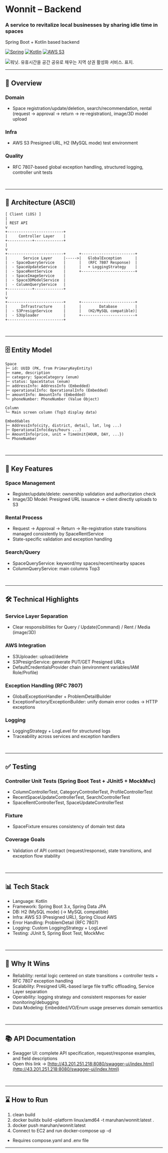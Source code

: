 # Wonnit – Backend

### A service to revitalize local businesses by sharing idle time in spaces

Spring Boot + Kotlin based backend


[![Spring](https://img.shields.io/badge/Spring-6DB33F?style=for-the-badge&logo=spring&logoColor=white)](https://spring.io/)
[![Kotlin](https://img.shields.io/badge/Kotlin-7F52FF?style=for-the-badge&logo=kotlin&logoColor=white)](https://kotlinlang.org/)
[![AWS S3](https://img.shields.io/badge/AWS%20S3-FF9900?style=for-the-badge&logo=amazonaws&logoColor=white)](https://aws.amazon.com/s3/)


![워닛. 유휴시간을 공간 공유로 채우는 지역 상권 활성화 서비스. 표지.](https://github.com/user-attachments/assets/ddd38ce7-71a6-407c-947f-6fa9508c4ac1)

---

## 🚀 Overview

### Domain
- Space registration/update/deletion, search/recommendation, rental (request → approval → return → re-registration), image/3D model upload

### Infra
- AWS S3 Presigned URL, H2 (MySQL mode) test environment

### Quality
- RFC 7807-based global exception handling, structured logging, controller unit tests

<br>

---

## 📐 Architecture (ASCII)

```
[ Client (iOS) ]
|
| REST API
v
+-------------------------+
|     Controller Layer    |
+-----------+-------------+
|
v
+-------------------------+      +------------------------+
|       Service Layer     |----->|   GlobalException      |
|  - SpaceQueryService    |      |   (RFC 7807 Response)  |
|  - SpaceUpdateService   |      |   + LoggingStrategy    |
|  - SpaceRentService     |      +------------------------+
|  - SpaceImageService    |
|  - Space3DModelService  |
|  - ColumnQueryService   |
+-----------+-------------+
|
v
+-------------------------+      +------------------------+
|      Infrastructure     |      |        Database        |
|  - S3PresignService     |      |   (H2/MySQL compatible)|
|  - S3Uploader           |      +------------------------+
+-------------------------+

```

<br>

---

## 🗄️ Entity Model

```
Space
├─ id: UUID (PK, from PrimaryKeyEntity)
├─ name, description
├─ category: SpaceCategory (enum)
├─ status: SpaceStatus (enum)
├─ addressInfo: AddressInfo (Embedded)
├─ operationalInfo: OperationalInfo (Embedded)
├─ amountInfo: AmountInfo (Embedded)
└─ phoneNumber: PhoneNumber (Value Object)

Column
└─ Main screen column (Top3 display data)

Embeddables
├─ AddressInfo(city, district, detail, lat, lng ...)
├─ OperationalInfo(days/hours ...)
├─ AmountInfo(price, unit = TimeUnit{HOUR, DAY, ...})
└─ PhoneNumber

```

<br>

---

## 🔑 Key Features

### Space Management
- Register/update/delete: ownership validation and authorization check 
- Image/3D Model: Presigned URL issuance → client directly uploads to S3

### Rental Process
- Request → Approval → Return → Re-registration state transitions managed consistently by SpaceRentService 
- State-specific validation and exception handling

### Search/Query
- SpaceQueryService: keyword/my spaces/recent/nearby spaces 
- ColumnQueryService: main columns Top3

<br>

---

## 🛠️ Technical Highlights

### Service Layer Separation
- Clear responsibilities for Query / Update(Command) / Rent / Media (image/3D)

### AWS Integration
- S3Uploader: upload/delete 
- S3PresignService: generate PUT/GET Presigned URLs 
- DefaultCredentialsProvider chain (environment variables/IAM Role/Profile)

### Exception Handling (RFC 7807)
- GlobalExceptionHandler + ProblemDetailBuilder 
- ExceptionFactory/ExceptionBuilder: unify domain error codes → HTTP exceptions

### Logging
- LoggingStrategy + LogLevel for structured logs 
- Traceability across services and exception handlers

<br>

---

## ✅ Testing

### Controller Unit Tests (Spring Boot Test + JUnit5 + MockMvc)
- ColumnControllerTest, CategoryControllerTest, ProfileControllerTest 
- RecentSpaceUpdateControllerTest, SearchControllerTest 
- SpaceRentControllerTest, SpaceUpdateControllerTest

### Fixture
- SpaceFixture ensures consistency of domain test data

### Coverage Goals
- Validation of API contract (request/response), state transitions, and exception flow stability

<br>

---

## 📊 Tech Stack
- Language: Kotlin 
- Framework: Spring Boot 3.x, Spring Data JPA 
- DB: H2 (MySQL mode) (→ MySQL compatible)
- Infra: AWS S3 (Presigned URL), Spring Cloud AWS 
- Error Handling: ProblemDetail (RFC 7807)
- Logging: Custom LoggingStrategy + LogLevel 
- Testing: JUnit 5, Spring Boot Test, MockMvc

<br>

---

## 🌟 Why It Wins
- Reliability: rental logic centered on state transitions + controller tests + RFC 7807 exception handling 
- Scalability: Presigned URL-based large file traffic offloading, Service Layer separation 
- Operability: logging strategy and consistent responses for easier monitoring/debugging 
- Data Modeling: Embedded/VO/Enum usage preserves domain semantics

<br>

---

## 📚 API Documentation
- Swagger UI: complete API specification, request/response examples, and field descriptions
- Open this link -> [http://43.201.251.218:8080/swagger-ui/index.html](http://43.201.251.218:8080/swagger-ui/index.html)

<br>

---

## ⌛️ How to Run
1.	clean build
2.	docker buildx build –platform linux/amd64 -t maruhan/wonnit:latest .
3.	docker push maruhan/wonnit:latest
4.	Connect to EC2 and run docker-compose up -d
-	Requires compose.yaml and .env file

---
